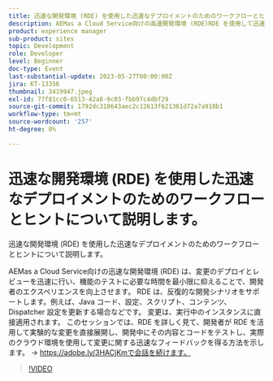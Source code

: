 ```yaml
---
title: 迅速な開発環境 (RDE) を使用した迅速なデプロイメントのためのワークフローとヒントについて説明します。
description: AEMas a Cloud Service向けの高速開発環境 (RDE)RDE を使用して迅速なデプロイメントを実現するワークフローとヒントを説明します。RDE を使用すると、変更を迅速にデプロイおよびレビューし、機能のテストに必要な時間を最小限に抑えることで、開発者のエクスペリエンスが向上します。 RDE は、反復的な開発シナリオをサポートします。例えば、Java コード、設定、スクリプト、コンテンツ、Dispatcher 設定を更新する場合などです。 変更は、実行中のインスタンスに直接適用されます。 このセッションでは、RDE を詳しく見て、開発者が RDE を活用して実験的な変更を直接展開し、開発中にその内容とコードをテストし、実際のクラウド環境を使用して変更に関する迅速なフィードバックを得る方法を示します。
product: experience manager
sub-product: sites
topic: Development
role: Developer
level: Beginner
doc-type: Event
last-substantial-update: 2023-05-27T00:00:00Z
jira: KT-13356
thumbnail: 3419947.jpeg
exl-id: 77f81cc0-6513-42a8-9c03-fbb97c4dbf29
source-git-commit: 1792dc318643aec2c12613f621361d72a7a918b1
workflow-type: tm+mt
source-wordcount: '257'
ht-degree: 0%

---
```


# 迅速な開発環境 (RDE) を使用した迅速なデプロイメントのためのワークフローとヒントについて説明します。

迅速な開発環境 (RDE) を使用した迅速なデプロイメントのためのワークフローとヒントについて説明します。

AEMas a Cloud Service向けの迅速な開発環境 (RDE) は、変更のデプロイとレビューを迅速に行い、機能のテストに必要な時間を最小限に抑えることで、開発者のエクスペリエンスを向上させます。 RDE は、反復的な開発シナリオをサポートします。例えば、Java コード、設定、スクリプト、コンテンツ、Dispatcher 設定を更新する場合などです。 変更は、実行中のインスタンスに直接適用されます。 このセッションでは、RDE を詳しく見て、開発者が RDE を活用して実験的な変更を直接展開し、開発中にその内容とコードをテストし、実際のクラウド環境を使用して変更に関する迅速なフィードバックを得る方法を示します。 → https://adobe.ly/3HACjKmで会話を続けます。

>[!VIDEO](https://video.tv.adobe.com/v/3419947/?learn=on)
